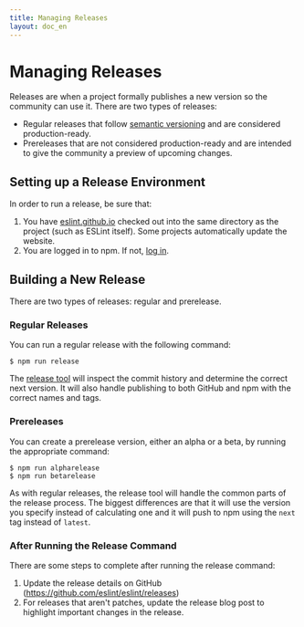 ```yaml
---
title: Managing Releases
layout: doc_en
---
```

<!-- Note: No pull requests accepted for this file. See README.md in the root directory for details. -->

# Managing Releases

Releases are when a project formally publishes a new version so the community can use it. There are two types of releases:

* Regular releases that follow [semantic versioning](http://semver.org/) and are considered production-ready.
* Prereleases that are not considered production-ready and are intended to give the community a preview of upcoming changes.

## Setting up a Release Environment

In order to run a release, be sure that:

1. You have [eslint.github.io](https://github.com/eslint/eslint.github.io) checked out into the same directory as the project (such as ESLint itself). Some projects automatically update the website.
1. You are logged in to npm. If not, [log in](https://docs.npmjs.com/cli/adduser).

## Building a New Release

There are two types of releases: regular and prerelease.

### Regular Releases

You can run a regular release with the following command:

```
$ npm run release
```

The [release tool](https://github.com/eslint/eslint-release) will inspect the commit history and determine the correct next version. It will also handle publishing to both GitHub and npm with the correct names and tags.

### Prereleases

You can create a prerelease version, either an alpha or a beta, by running the appropriate command:

```
$ npm run alpharelease
$ npm run betarelease
```

As with regular releases, the release tool will handle the common parts of the release process. The biggest differences are that it will use the version you specify instead of calculating one and it will push to npm using the `next` tag instead of `latest`.

### After Running the Release Command

There are some steps to complete after running the release command:

1. Update the release details on GitHub (https://github.com/eslint/eslint/releases)
1. For releases that aren't patches, update the release blog post to highlight important changes in the release.
